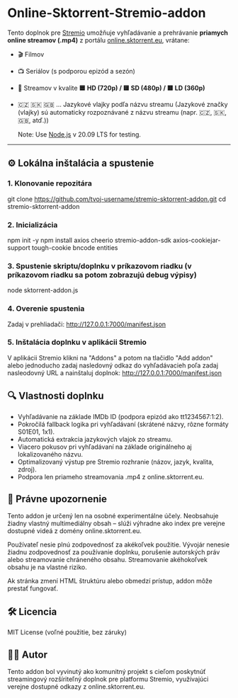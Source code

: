 # Online-Sktorrent-Stremio-addon

Tento doplnok pre [Stremio](https://www.stremio.com/) umožňuje vyhľadávanie a prehrávanie **priamych online streamov (.mp4)** z portálu [online.sktorrent.eu](https://online.sktorrent.eu), vrátane:

- 🎬 Filmov
- 📺 Seriálov (s podporou epizód a sezón)
- 📡 Streamov v kvalite **🟦 HD (720p) / 🟨 SD (480p) /  🟥 LD (360p)**
- 🇨🇿 🇸🇰 🇬🇧 ... Jazykové vlajky podľa názvu streamu (Jazykové značky (vlajky) sú automaticky rozpoznávané z názvu streamu (napr. 🇨🇿, 🇸🇰, 🇬🇧, atď.))

  Note: Use [Node.js](https://nodejs.org/en/blog/release/v20.9.0) v 20.09 LTS for testing.
---

## ⚙️ Lokálna inštalácia a spustenie

### 1. Klonovanie repozitára
git clone https://github.com/tvoj-username/stremio-sktorrent-addon.git
cd stremio-sktorrent-addon

### 2. Inicializácia
npm init -y
npm install axios cheerio stremio-addon-sdk axios-cookiejar-support tough-cookie bncode entities

### 3. Spustenie skriptu/doplnku v príkazovom riadku (v príkazovom riadku sa potom zobrazujú debug výpisy) 
node sktorrent-addon.js

### 4. Overenie spustenia 
Zadaj v prehliadači: http://127.0.0.1:7000/manifest.json

### 5. Inštalácia doplnku v aplikácii Stremio 
V aplikácii Stremio klikni na "Addons" a potom na tlačidlo "Add addon" alebo jednoducho zadaj nasledovný odkaz do vyhľadávacieh poľa zadaj nasleodovný URL a nainštaluj doplnok:
http://127.0.0.1:7000/manifest.json

## 🔍 Vlastnosti doplnku
- Vyhľadávanie na základe IMDb ID (podpora epizód ako tt1234567:1:2).
- Pokročilá fallback logika pri vyhľadávaní (skrátené názvy, rôzne formáty S01E01, 1x1).
- Automatická extrakcia jazykových vlajok zo streamu.
- Viacero pokusov pri vyhľadávaní na základe originálneho aj lokalizovaného názvu.
- Optimalizovaný výstup pre Stremio rozhranie (názov, jazyk, kvalita, zdroj).
- Podpora len priameho streamovania .mp4 z online.sktorrent.eu.

## 📜 Právne upozornenie
Tento addon je určený len na osobné experimentálne účely. Neobsahuje žiadny vlastný multimediálny obsah – slúži výhradne ako index pre verejne dostupné videá z domény online.sktorrent.eu.

Používateľ nesie plnú zodpovednosť za akékoľvek použitie. Vývojár nenesie žiadnu zodpovednosť za používanie doplnku, porušenie autorských práv alebo streamovanie chráneného obsahu. Streamovanie akéhokoľvek obsahu je na vlastné riziko.

Ak stránka zmení HTML štruktúru alebo obmedzí prístup, addon môže prestať fungovať.

## 🛠 Licencia

MIT License (voľné použitie, bez záruky)

## 👨‍💻 Autor

Tento addon bol vyvinutý ako komunitný projekt s cieľom poskytnúť streamingový rozšíriteľný doplnok pre platformu Stremio, využívajúci verejne dostupné odkazy z online.sktorrent.eu.
